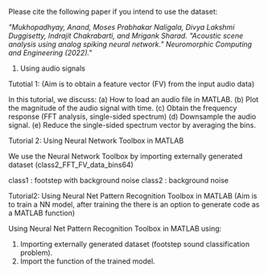 
Please cite the following paper if you intend to use the dataset:

_"Mukhopadhyay, Anand, Moses Prabhakar Naligala, Divya Lakshmi Duggisetty, Indrajit Chakrabarti, and Mrigank Sharad. "Acoustic scene analysis using analog spiking neural network." Neuromorphic Computing and Engineering (2022)."_


1) Using audio signals

Tutotial 1: (Aim is to obtain a feature vector (FV) from the input audio data)

In this tutorial, we discuss:
(a) How to load an audio file in MATLAB.
(b) Plot the magnitude of the audio signal with time. 
(c) Obtain the frequency response (FFT analysis, single-sided spectrum)
(d) Downsample the audio signal. 
(e) Reduce the single-sided spectrum vector by averaging the bins.


Tutorial 2: Using Neural Network Toolbox in MATLAB

We use the Neural Network Toolbox by importing externally generated dataset (class2_FFT_FV_data_bins64)

class1 : footstep with background noise
class2 : background noise


Tutorial2: Using Neural Net Pattern Recognition Toolbox in MATLAB
(Aim is to train a NN model, after training the there is an option to generate code as a MATLAB function)

Using Neural Net Pattern Recognition Toolbox in MATLAB using:

1) Importing externally generated dataset (footstep sound classification problem).
2) Import the function of the trained model.
